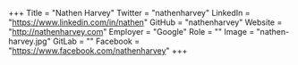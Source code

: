 +++
Title = "Nathen Harvey"
Twitter = "nathenharvey"
LinkedIn = "https://www.linkedin.com/in/nathen"
GitHub = "nathenharvey"
Website = "http://nathenharvey.com"
Employer = "Google"
Role = ""
Image = "nathen-harvey.jpg"
GitLab = ""
Facebook = "https://www.facebook.com/nathenharvey"
+++
